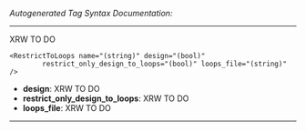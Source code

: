 _Autogenerated Tag Syntax Documentation:_

---
XRW TO DO

```
<RestrictToLoops name="(string)" design="(bool)"
        restrict_only_design_to_loops="(bool)" loops_file="(string)" />
```

-   **design**: XRW TO DO
-   **restrict_only_design_to_loops**: XRW TO DO
-   **loops_file**: XRW TO DO

---
